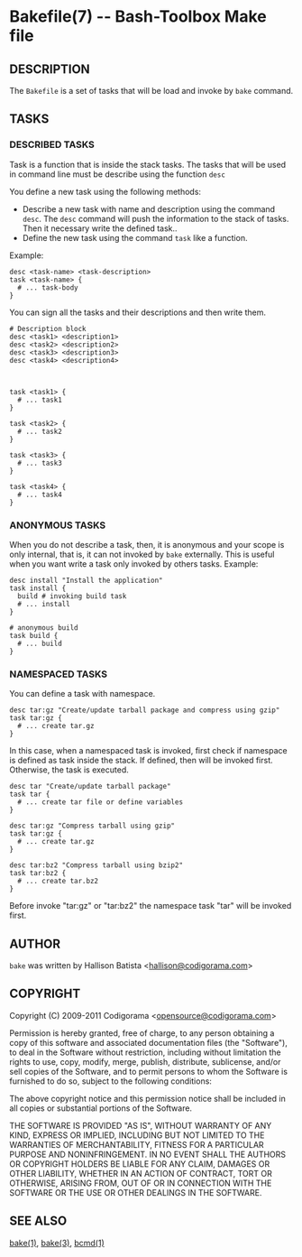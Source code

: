 Bakefile(7) -- Bash-Toolbox Make file
=====================================

## DESCRIPTION

The `Bakefile` is a set of tasks that will be load and invoke by `bake`
command.

## TASKS

### DESCRIBED TASKS

Task is a function that is inside the stack tasks. The tasks that will be used
in command line must be describe using the function `desc`

You define a new task using the following methods:

* Describe a new task with name and description using the command `desc`. The
  `desc` command will push the information to the stack of tasks. Then it
  necessary write the defined task..
* Define the new task using the command `task` like a function.

Example:

    desc <task-name> <task-description>  
    task <task-name> {  
      # ... task-body  
    }  

You can sign all the tasks and their descriptions and then write them.

    # Description block
    desc <task1> <description1>
    desc <task2> <description2>
    desc <task3> <description3>
    desc <task4> <description4>

`  `

    task <task1> {
      # ... task1
    }

    task <task2> {
      # ... task2
    }

    task <task3> {
      # ... task3
    }

    task <task4> {
      # ... task4
    }

### ANONYMOUS TASKS

When you do not describe a task, then, it is anonymous and your scope is
only internal, that is, it can not invoked by `bake` externally. This is
useful when you want write a task only invoked by others tasks. Example:

    desc install "Install the application"
    task install {
      build # invoking build task
      # ... install
    }

    # anonymous build
    task build {
      # ... build
    }

### NAMESPACED TASKS

You can define a task with namespace.

    desc tar:gz "Create/update tarball package and compress using gzip"
    task tar:gz {
      # ... create tar.gz
    }

In this case, when a namespaced task is invoked, first check if namespace is
defined as task inside the stack. If defined, then will be invoked first.
Otherwise, the task is executed.

    desc tar "Create/update tarball package"
    task tar {
      # ... create tar file or define variables
    }

    desc tar:gz "Compress tarball using gzip"
    task tar:gz {
      # ... create tar.gz
    }

    desc tar:bz2 "Compress tarball using bzip2"
    task tar:bz2 {
      # ... create tar.bz2
    }

Before invoke "tar:gz" or "tar:bz2" the namespace task "tar" will be invoked
first.

## AUTHOR

`bake` was written by Hallison Batista &lt;hallison@codigorama.com&gt;

## COPYRIGHT

Copyright (C) 2009-2011 Codigorama &lt;opensource@codigorama.com&gt;

Permission is hereby granted, free of charge, to any person obtaining a copy
of this software and associated documentation files (the "Software"), to deal
in the Software without restriction, including without limitation the rights
to use, copy, modify, merge, publish, distribute, sublicense, and/or sell
copies of the Software, and to permit persons to whom the Software is
furnished to do so, subject to the following conditions:

The above copyright notice and this permission notice shall be included in
all copies or substantial portions of the Software.

THE SOFTWARE IS PROVIDED "AS IS", WITHOUT WARRANTY OF ANY KIND, EXPRESS OR
IMPLIED, INCLUDING BUT NOT LIMITED TO THE WARRANTIES OF MERCHANTABILITY,
FITNESS FOR A PARTICULAR PURPOSE AND NONINFRINGEMENT. IN NO EVENT SHALL THE
AUTHORS OR COPYRIGHT HOLDERS BE LIABLE FOR ANY CLAIM, DAMAGES OR OTHER
LIABILITY, WHETHER IN AN ACTION OF CONTRACT, TORT OR OTHERWISE, ARISING FROM,
OUT OF OR IN CONNECTION WITH THE SOFTWARE OR THE USE OR OTHER DEALINGS IN
THE SOFTWARE.

## SEE ALSO

[bake(1)](bake.1.html), [bake(3)](bake.3.html), [bcmd(1)](bcmd.1.html)

